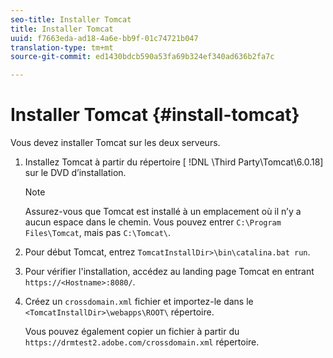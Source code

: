 ```yaml
---
seo-title: Installer Tomcat
title: Installer Tomcat
uuid: f7663eda-ad18-4a6e-bb9f-01c74721b047
translation-type: tm+mt
source-git-commit: ed1430bdcb590a53fa69b324ef340ad636b2fa7c

---
```



# Installer Tomcat {#install-tomcat}

Vous devez installer Tomcat sur les deux serveurs.
1. Installez Tomcat à partir du répertoire [ !DNL \Third Party\Tomcat\6.0.18\] sur le DVD d’installation.

   >[!NOTE]
   >
   >Assurez-vous que Tomcat est installé à un emplacement où il n’y a aucun espace dans le chemin. Vous pouvez entrer `C:\Program Files\Tomcat`, mais pas `C:\Tomcat\`.

1. Pour début Tomcat, entrez `TomcatInstallDir>\bin\catalina.bat run`.
1. Pour vérifier l&#39;installation, accédez au landing page Tomcat en entrant `https://<Hostname>:8080/`.
1. Créez un `crossdomain.xml` fichier et importez-le dans le `<TomcatInstallDir>\webapps\ROOT\` répertoire.

   Vous pouvez également copier un fichier à partir du `https://drmtest2.adobe.com/crossdomain.xml` répertoire.
